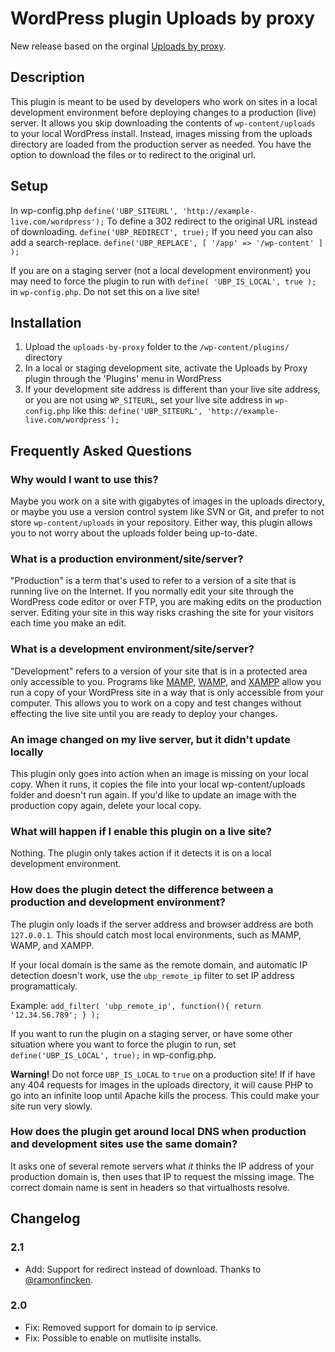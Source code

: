 # WordPress plugin Uploads by proxy

New release based on the orginal [Uploads by proxy](https://github.com/pdclark/uploads-by-proxy).

## Description

This plugin is meant to be used by developers who work on sites in a local development environment before deploying changes to a production (live) server. It allows you skip downloading the contents of `wp-content/uploads` to your local WordPress install. Instead, images missing from the uploads directory are loaded from the production server as needed. You have the option to download the files or to redirect to the original url.

## Setup

In wp-config.php
`define('UBP_SITEURL', 'http://example-live.com/wordpress');`
To define a 302 redirect to the original URL instead of downloading.
`define('UBP_REDIRECT', true);`
If you need you can also add a search-replace.
`define('UBP_REPLACE', [ '/app' => '/wp-content' ] );`

If you are on a staging server (not a local development environment) you may need to force the plugin to run with `define( 'UBP_IS_LOCAL', true );` in `wp-config.php`. Do not set this on a live site!

## Installation

1. Upload the `uploads-by-proxy` folder to the `/wp-content/plugins/` directory
1. In a local or staging development site, activate the Uploads by Proxy plugin through the 'Plugins' menu in WordPress
1. If your development site address is different than your live site address, or you are not using `WP_SITEURL`, set your live site address in `wp-config.php` like this: `define('UBP_SITEURL', 'http://example-live.com/wordpress');`

## Frequently Asked Questions

### Why would I want to use this?

Maybe you work on a site with gigabytes of images in the uploads directory, or maybe you use a version control system like SVN or Git, and prefer to not store `wp-content/uploads` in your repository. Either way, this plugin allows you to not worry about the uploads folder being up-to-date.

### What is a production environment/site/server?

"Production" is a term that's used to refer to a version of a site that is running live on the Internet. If you normally edit your site through the WordPress code editor or over FTP, you are making edits on the production server. Editing your site in this way risks crashing the site for your visitors each time you make an edit.

### What is a development environment/site/server?

"Development" refers to a version of your site that is in a protected area only accessible to you. Programs like [MAMP](http://www.mamp.info), [WAMP](http://www.wampserver.com/), and [XAMPP](http://www.apachefriends.org/en/xampp.html) allow you run a copy of your WordPress site in a way that is only accessible from your computer. This allows you to work on a copy and test changes without effecting the live site until you are ready to deploy your changes.

### An image changed on my live server, but it didn't update locally

This plugin only goes into action when an image is missing on your local copy. When it runs, it copies the file into your local wp-content/uploads folder and doesn't run again. If you'd like to update an image with the production copy again, delete your local copy.

### What will happen if I enable this plugin on a live site?

Nothing. The plugin only takes action if it detects it is on a local development environment.

### How does the plugin detect the difference between a production and development environment?

The plugin only loads if the server address and browser address are both `127.0.0.1`. This should catch most local environments, such as MAMP, WAMP, and XAMPP.

If your local domain is the same as the remote domain, and automatic IP detection doesn't work, use the <code>ubp_remote_ip</code> filter to set IP address programatticaly.

Example: <code>add_filter( 'ubp_remote_ip', function(){ return '12.34.56.789'; } );</code>

If you want to run the plugin on a staging server, or have some other situation where you want to force the plugin to run, set `define('UBP_IS_LOCAL', true);` in wp-config.php.

**Warning!** Do not force `UBP_IS_LOCAL` to `true` on a production site! If if have any 404 requests for images in the uploads directory, it will cause PHP to go into an infinite loop until Apache kills the process. This could make your site run very slowly.

### How does the plugin get around local DNS when production and development sites use the same domain?

It asks one of several remote servers what *it* thinks the IP address of your production domain is, then uses that IP to request the missing image. The correct domain name is sent in headers so that virtualhosts resolve.

## Changelog

### 2.1

* Add: Support for redirect instead of download. Thanks to [@ramonfincken](https://github.com/ramonfincken/uploads-by-proxy).

### 2.0

* Fix: Removed support for domain to ip service.
* Fix: Possible to enable on mutlisite installs.
